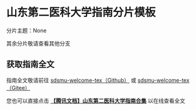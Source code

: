 # 山东第二医科大学指南分片模板

分片主题：None

其余分片敬请查看其他分支

## 获取指南全文

指南全文敬请前往 [sdsmu-welcome-tex（Github）](https://github.com/Mikachu2333/sdsmu_welcome_tex) 或 [sdsmu-welcome-tex（Gitee）](https://gitee.com/linkchou/sdsmu_welcome_tex)

您也可以直接点击 [**【腾讯文档】山东第二医科大学指南合集**](https://docs.qq.com/s/ETcQ-ZFSrSsh6MK9bm773q) 以在线查看全文
